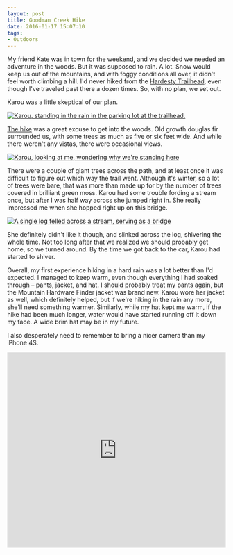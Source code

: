 ```yaml
---
layout: post 
title: Goodman Creek Hike
date: 2016-01-17 15:07:10
tags:
- Outdoors
---
```

My friend Kate was in town for the weekend, and we decided we needed an adventure in the woods. But it was supposed to rain. A lot. Snow would keep us out of the mountains, and with foggy conditions all over, it didn't feel worth climbing a hill. I'd never hiked from the [Hardesty Trailhead](http://www.fs.usda.gov/recarea/willamette/recreation/recarea/?recid=81069), even though I've traveled past there a dozen times. So, with no plan, we set out. 

Karou was a little skeptical of our plan.

<a href="http://imgur.com/HnHmMHr"><img alt="Karou, standing in the rain in the parking lot at the trailhead." src="http://i.imgur.com/HnHmMHr.jpg"></a>

[The hike](http://www.oregonhiking.com/oregon-adventures/100-hikes-in-the-central-oregon-cascades/hikes-in-the-willamette-foothills/goodman-creek-hike) was a great excuse to get into the woods. Old growth douglas fir surrounded us, with some trees as much as five or six feet wide. And while there weren't any vistas, there were occasional views.

<a href="http://imgur.com/3bnPgnW"><img alt="Karou, looking at me, wondering why we're standing here" src="http://i.imgur.com/3bnPgnW.jpg"></a>

There were a couple of giant trees across the path, and at least once it was difficult to figure out which way the trail went. Although it's winter, so a lot of trees were bare, that was more than made up for by the number of trees covered in brilliant green moss. Karou had some trouble fording a stream once, but after I was half way across she jumped right in. She really impressed me when she hopped right up on this bridge. 

<a href="http://imgur.com/G0VMtGJ"><img alt="A single log felled across a stream, serving as a bridge" src="http://i.imgur.com/G0VMtGJ.jpg"></a>

She definitely didn't like it though, and slinked across the log, shivering the whole time. Not too long after that we realized we should probably get home, so we turned around. By the time we got back to the car, Karou had started to shiver.

Overall, my first experience hiking in a hard rain was a lot better than I'd expected. I managed to keep warm, even though everything I had soaked through &ndash; pants, jacket, and hat. I should probably treat my pants again, but the Mountain Hardware Finder jacket was brand new. Karou wore her jacket as well, which definitely helped, but if we're hiking in the rain any more, she'll need something warmer. Similarly, while my hat kept me warm, if the hike had been much longer, water would have started running off it down my face. A wide brim hat may be in my future.

I also desperately need to remember to bring a nicer camera than my iPhone 4S.

<iframe src="https://www.google.com/maps/embed?pb=!1m14!1m12!1m3!1d18389.39826867518!2d-122.67132841696022!3d43.84774016654213!2m3!1f0!2f0!3f0!3m2!1i1024!2i768!4f13.1!5e0!3m2!1sen!2sus!4v1453509620584" width="100%" height="450" frameborder="0" style="border:0" allowfullscreen title="Map of Goodman Creek Trail and Hardesty Trailhead"></iframe>